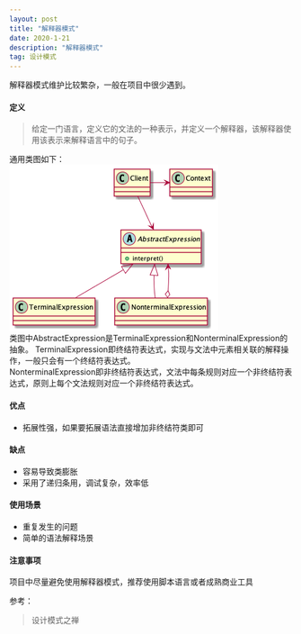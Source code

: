 ```yaml
---
layout: post
title: "解释器模式"
date: 2020-1-21
description: "解释器模式"
tag: 设计模式
---  
```


解释器模式维护比较繁杂，一般在项目中很少遇到。
#### 定义
> 给定一门语言，定义它的文法的一种表示，并定义一个解释器，该解释器使用该表示来解释语言中的句子。

通用类图如下：  
![](/images/posts/designpattern/interpreter.png)  
类图中AbstractExpression是TerminalExpression和NonterminalExpression的抽象。  TerminalExpression即终结符表达式，实现与文法中元素相关联的解释操作，一般只会有一个终结符表达式。  
NonterminalExpression即非终结符表达式，文法中每条规则对应一个非终结符表达式，原则上每个文法规则对应一个非终结符表达式。

#### 优点
- 拓展性强，如果要拓展语法直接增加非终结符类即可

#### 缺点
- 容易导致类膨胀
- 采用了递归条用，调试复杂，效率低

#### 使用场景
- 重复发生的问题
- 简单的语法解释场景

#### 注意事项
项目中尽量避免使用解释器模式，推荐使用脚本语言或者成熟商业工具

参考：
> 设计模式之禅